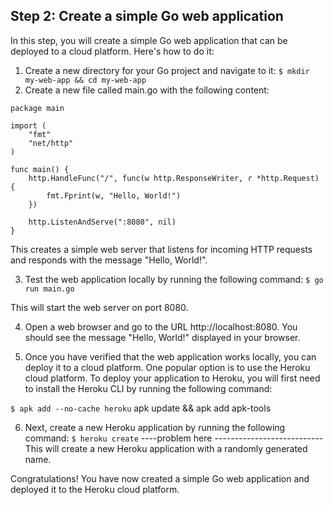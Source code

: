 ## Step 2: Create a simple Go web application

In this step, you will create a simple Go web application that can be deployed to a cloud platform. Here's how to do it:

1. Create a new directory for your Go project and navigate to it:
```$ mkdir my-web-app && cd my-web-app```
2. Create a new file called main.go with the following content:
```
package main

import (
    "fmt"
    "net/http"
)

func main() {
    http.HandleFunc("/", func(w http.ResponseWriter, r *http.Request) {
        fmt.Fprint(w, "Hello, World!")
    })

    http.ListenAndServe(":8080", nil)
}
```

This creates a simple web server that listens for incoming HTTP requests and responds with the message "Hello, World!".

3. Test the web application locally by running the following command:
```$ go run main.go```

This will start the web server on port 8080.

4. Open a web browser and go to the URL http://localhost:8080. You should see the message "Hello, World!" displayed in your browser.

5. Once you have verified that the web application works locally, you can deploy it to a cloud platform. One popular option is to use the Heroku cloud platform. To deploy your application to Heroku, you will first need to install the Heroku CLI by running the following command:

```$ apk add --no-cache heroku```
apk update && apk add apk-tools

6. Next, create a new Heroku application by running the following command:
```$ heroku create```
----problem here ---------------------------
This will create a new Heroku application with a randomly generated name.

Congratulations! You have now created a simple Go web application and deployed it to the Heroku cloud platform.